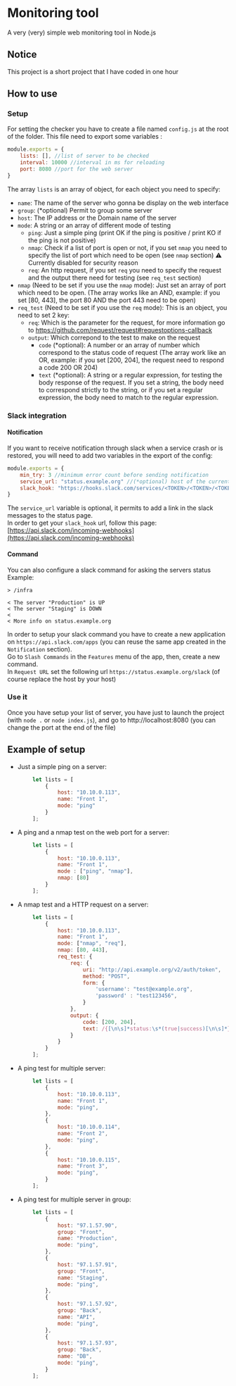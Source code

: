 # Monitoring tool

A very (very) simple web monitoring tool in Node.js

## Notice
This project is a short project that I have coded in one hour

## How to use
### Setup
For setting the checker you have to create a file named `config.js` at the root of the folder. This file need to export some variables : 
```javascript
module.exports = {
    lists: [], //list of server to be checked
    interval: 10000 //interval in ms for reloading
    port: 8080 //port for the web server
}
```

The array `lists` is an array of object, for each object you need to specify:

* `name`: The name of the server who gonna be display on the web interface
* `group`: (*optional) Permit to group some server
* `host`: The IP address or the Domain name of the server
* `mode`: A string or an array of different mode of testing
    * `ping`: Just a simple ping (print OK if the ping is positive / print KO if the ping is not positive)
    * `nmap`: Check if a list of port is open or not, if you set `nmap` you need to specify the list of port which need to be open (see `nmap` section) :warning: Currently disabled for security reason
    * `req`: An http request, if you set `req` you need to specify the request and the output there need for testing (see `req_test` section)
* `nmap` (Need to be set if you use the `nmap` mode): Just set an array of port which need to be open. (The array works like an AND, example: if you set [80, 443], the port 80 AND the port 443 need to be open)
* `req_test` (Need to be set if you use the `req` mode): This is an object, you need to set 2 key:
    * `req`: Which is the parameter for the request, for more information go to https://github.com/request/request#requestoptions-callback
    * `output`: Which correpond to the test to make on the request
        * `code` (*optional): A number or an array of number which correspond to the status code of request (The array work like an OR, example: if you set [200, 204], the request need to respond a code 200 OR 204)
        * `text` (*optional): A string or a regular expression, for testing the body response of the request. If you set a string, the body need to correspond strictly to the string, or if you set a regular expression, the body need to match to the regular expression.

### Slack integration
#### Notification
If you want to receive notification through slack when a service crash or is restored, you will need to add two variables in the export of the config:
```javascript
module.exports = {
    min_try: 3 //minimum error count before sending notification
    service_url: "status.example.org" //(*optional) host of the current service
    slack_hook: "https://hooks.slack.com/services/<TOKEN>/<TOKEN>/<TOKEN>" //slack web hook url
}
```

The `service_url` variable is optional, it permits to add a link in the slack messages to the status page.  
In order to get your `slack_hook` url, follow this page: [https://api.slack.com/incoming-webhooks](https://api.slack.com/incoming-webhooks)

#### Command
You can also configure a slack command for asking the servers status  
Example: 
```
> /infra

< The server "Production" is UP
< The server "Staging" is DOWN
<
< More info on status.example.org
```

In order to setup your slack command you have to create a new application on `https://api.slack.com/apps` (you can reuse the same app created in the `Notification` section).  
Go to `Slash Commands` in the `Features` menu of the app, then, create a new command.  
In `Request URL` set the following url `https://status.example.org/slack` (of course replace the host by your host)

### Use it
Once you have setup your list of server, you have just to launch the project (with `node .` or `node index.js`), and go to http://localhost:8080 (you can change the port at the end of the file)

## Example of setup
- Just a simple ping on a server:
```javascript
        let lists = [
            {
                host: "10.10.0.113",
                name: "Front 1",
                mode: "ping"
            }
        ];
```

- A ping and a nmap test on the web port for a server:
```javascript
        let lists = [
            {
                host: "10.10.0.113",
                name: "Front 1",
                mode : ["ping", "nmap"],
                nmap: [80]
            }
        ];
```
- A nmap test and a HTTP request on a server:
```javascript
        let lists = [
            {
                host: "10.10.0.113",
                name: "Front 1",
                mode: ["nmap", "req"],
                nmap: [80, 443],
                req_test: {
                    req: {
                        uri: "http://api.example.org/v2/auth/token",
                        method: "POST",
                        form: {
                            'username': "test@example.org",
                            'password' : "test123456",
                        }
                    },
                    output: {
                        code: [200, 204],
                        text: /{[\n\s]*status:\s*(true|success)[\n\s]*}/gi
                    }
                }
            }
        ];
```
- A ping test for multiple server:
```javascript
        let lists = [
            {
                host: "10.10.0.113",
                name: "Front 1",
                mode: "ping",
            },
            {
                host: "10.10.0.114",
                name: "Front 2",
                mode: "ping",
            },
            {
                host: "10.10.0.115",
                name: "Front 3",
                mode: "ping",
            }
        ];
```
- A ping test for multiple server in group:
```javascript
        let lists = [
            {
                host: "97.1.57.90",
                group: "Front",
                name: "Production",
                mode: "ping",
            },
            {
                host: "97.1.57.91",
                group: "Front",
                name: "Staging",
                mode: "ping",
            },
            {
                host: "97.1.57.92",
                group: "Back",
                name: "API",
                mode: "ping",
            },
            {
                host: "97.1.57.93",
                group: "Back",
                name: "DB",
                mode: "ping",
            }
        ];
```